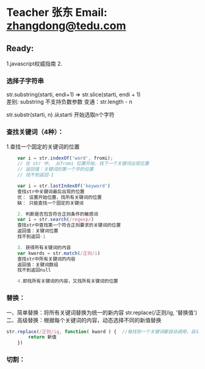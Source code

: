 # Teacher 张东 Email: zhangdong@tedu.com

## Ready:
1.javascript权威指南
2.

### 选择子字符串
str.substring(starti, endi+1) => str.slice(starti, endi + 1)  
差别: substring 不支持负数参数
    变通：str.length - n

str.substr(starti, n) 从starti 开始选取n个字符

### 查找关键词（4种）：
1.查找一个固定的关键词的位置
```js
    var i = str.indexOf('word', fromi); 
    // 在 str 中， 从fromi 位置开始，找下一个关键词出现位置
    // 返回值：关键词的第一个字的位置
    // 找不到返回-1

    var i = str.lastIndexOf('keyword')
    查找str中关键词最后出现的位置
    优： 设置开始位置，找所有关键词的位置
    缺： 只能查找一个固定的关键词

    2. 判断是否包含符合正则条件的敏感词
    var i = str.search(/regexp/)
    查找str中查找第一个符合正则要求的关键词的位置
    返回值：关键词位置
    找不到返回-1

    3. 获得所有关键词的内容
    var kwords = str.match(/正则/i)
    查找str中所有关键词的内容
    返回值：关键词数组
    找不到返回null

    4.即找所有关键词的内容，又找所有关键词的位置
```
### 替换：
一、简单替换：将所有关键词替换为统一的新内容
    str.replace(/正则/ig, '替换值')
二、高级替换：根据每个关键词的内容，动态选择不同的新值替换
```js
str.replace(/正则/ig, function( kword ) {  //每找到一个关键词都自动调用，自动获得关键词的内容
        return 新值
    })
```
### 切割：
